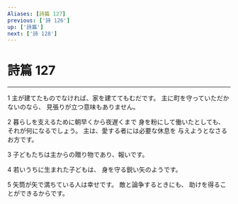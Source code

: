 ```yaml
---
Aliases: [詩篇 127]
previous: ['詩 126']
up: ['詩篇']
next: ['詩 128']
---
```

# 詩篇 127

***




1 
主が建てたものでなければ、家を建ててもむだです。 主に町を守っていただかないのなら、 見張りが立つ意味もありません。 



2 
暮らしを支えるために朝早くから夜遅くまで 身を粉にして働いたとしても、 それが何になるでしょう。 主は、愛する者には必要な休息を 与えようとなさるお方です。 



3 
子どもたちは主からの贈り物であり、報いです。 



4 
若いうちに生まれた子どもは、 身を守る鋭い矢のようです。 



5 
矢筒が矢で満ちている人は幸せです。 敵と論争するときにも、 助けを得ることができるからです。

